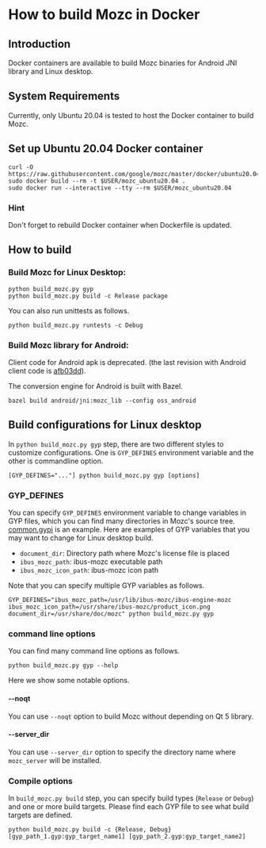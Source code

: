 # How to build Mozc in Docker

## Introduction
Docker containers are available to build Mozc binaries for Android JNI library and Linux desktop.

## System Requirements
Currently, only Ubuntu 20.04 is tested to host the Docker container to build Mozc.

## Set up Ubuntu 20.04 Docker container

```
curl -O https://raw.githubusercontent.com/google/mozc/master/docker/ubuntu20.04/Dockerfile
sudo docker build --rm -t $USER/mozc_ubuntu20.04 .
sudo docker run --interactive --tty --rm $USER/mozc_ubuntu20.04
```

### Hint
Don't forget to rebuild Docker container when Dockerfile is updated.


## How to build

### Build Mozc for Linux Desktop:

```
python build_mozc.py gyp
python build_mozc.py build -c Release package
```

You can also run unittests as follows.

```
python build_mozc.py runtests -c Debug
```

### Build Mozc library for Android:

Client code for Android apk is deprecated.
(the last revision with Android client code is
[afb03dd](https://github.com/google/mozc/commit/afb03ddfe72dde4cf2409863a3bfea160f7a66d8)).

The conversion engine for Android is built with Bazel.

```
bazel build android/jni:mozc_lib --config oss_android
```


## Build configurations for Linux desktop
In `python build_mozc.py gyp` step, there are two different styles to customize configurations.  One is `GYP_DEFINES` environment variable and the other is commandline option.

```
[GYP_DEFINES="..."] python build_mozc.py gyp [options]
```

### GYP_DEFINES
You can specify `GYP_DEFINES` environment variable to change variables in GYP files, which you can find many directories in Mozc's source tree.  [common.gypi](../src/gyp/common.gypi) is an example.
Here are examples of GYP variables that you may want to change for Linux desktop build.

  * `document_dir`: Directory path where Mozc's license file is placed
  * `ibus_mozc_path`: ibus-mozc executable path
  * `ibus_mozc_icon_path`: ibus-mozc icon path

Note that you can specify multiple GYP variables as follows.

```
GYP_DEFINES="ibus_mozc_path=/usr/lib/ibus-mozc/ibus-engine-mozc ibus_mozc_icon_path=/usr/share/ibus-mozc/product_icon.png document_dir=/usr/share/doc/mozc" python build_mozc.py gyp
```

### command line options
You can find many command line options as follows.
```
python build_mozc.py gyp --help
```
Here we show some notable options.

#### --noqt
You can use `--noqt` option to build Mozc without depending on Qt 5 library.

#### --server_dir
You can use `--server_dir` option to specify the directory name where `mozc_server` will be installed.

### Compile options
In `build_mozc.py build` step, you can specify build types (`Release` or `Debug`) and one or more build targets.  Please find each GYP file to see what build targets are defined.

```
python build_mozc.py build -c {Release, Debug} [gyp_path_1.gyp:gyp_target_name1] [gyp_path_2.gyp:gyp_target_name2]
```
